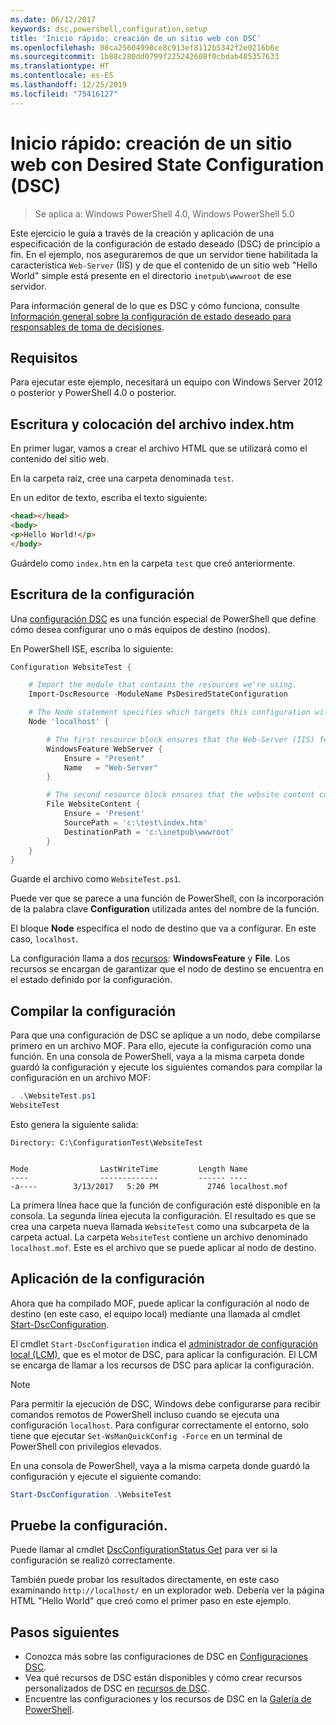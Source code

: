 ```yaml
---
ms.date: 06/12/2017
keywords: dsc,powershell,configuration,setup
title: 'Inicio rápido: creación de un sitio web con DSC'
ms.openlocfilehash: 08ca25604998ce8c913ef8112b5342f2e0216b6e
ms.sourcegitcommit: 1b88c280dd0799f225242608f0cbdab485357633
ms.translationtype: HT
ms.contentlocale: es-ES
ms.lasthandoff: 12/25/2019
ms.locfileid: "75416127"
---
```

# <a name="quickstart---create-a-website-with-desired-state-configuration-dsc"></a>Inicio rápido: creación de un sitio web con Desired State Configuration (DSC)

> Se aplica a: Windows PowerShell 4.0, Windows PowerShell 5.0

Este ejercicio le guía a través de la creación y aplicación de una especificación de la configuración de estado deseado (DSC) de principio a fin.
En el ejemplo, nos aseguraremos de que un servidor tiene habilitada la característica `Web-Server` (IIS) y de que el contenido de un sitio web "Hello World" simple está presente en el directorio `inetpub\wwwroot` de ese servidor.

Para información general de lo que es DSC y cómo funciona, consulte [Información general sobre la configuración de estado deseado para responsables de toma de decisiones](../overview/decisionMaker.md).

## <a name="requirements"></a>Requisitos

Para ejecutar este ejemplo, necesitará un equipo con Windows Server 2012 o posterior y PowerShell 4.0 o posterior.

## <a name="write-and-place-the-indexhtm-file"></a>Escritura y colocación del archivo index.htm

En primer lugar, vamos a crear el archivo HTML que se utilizará como el contenido del sitio web.

En la carpeta raíz, cree una carpeta denominada `test`.

En un editor de texto, escriba el texto siguiente:

```html
<head></head>
<body>
<p>Hello World!</p>
</body>
```

Guárdelo como `index.htm` en la carpeta `test` que creó anteriormente.

## <a name="write-the-configuration"></a>Escritura de la configuración

Una [configuración DSC](../configurations/configurations.md) es una función especial de PowerShell que define cómo desea configurar uno o más equipos de destino (nodos).

En PowerShell ISE, escriba lo siguiente:

```powershell
Configuration WebsiteTest {

    # Import the module that contains the resources we're using.
    Import-DscResource -ModuleName PsDesiredStateConfiguration

    # The Node statement specifies which targets this configuration will be applied to.
    Node 'localhost' {

        # The first resource block ensures that the Web-Server (IIS) feature is enabled.
        WindowsFeature WebServer {
            Ensure = "Present"
            Name   = "Web-Server"
        }

        # The second resource block ensures that the website content copied to the website root folder.
        File WebsiteContent {
            Ensure = 'Present'
            SourcePath = 'c:\test\index.htm'
            DestinationPath = 'c:\inetpub\wwwroot'
        }
    }
}
```

Guarde el archivo como `WebsiteTest.ps1`.

Puede ver que se parece a una función de PowerShell, con la incorporación de la palabra clave **Configuration** utilizada antes del nombre de la función.

El bloque **Node** especifica el nodo de destino que va a configurar. En este caso, `localhost`.

La configuración llama a dos [recursos](../resources/resources.md): **WindowsFeature** y **File**.
Los recursos se encargan de garantizar que el nodo de destino se encuentra en el estado definido por la configuración.

## <a name="compile-the-configuration"></a>Compilar la configuración

Para que una configuración de DSC se aplique a un nodo, debe compilarse primero en un archivo MOF.
Para ello, ejecute la configuración como una función.
En una consola de PowerShell, vaya a la misma carpeta donde guardó la configuración y ejecute los siguientes comandos para compilar la configuración en un archivo MOF:

```powershell
. .\WebsiteTest.ps1
WebsiteTest
```

Esto genera la siguiente salida:

```
Directory: C:\ConfigurationTest\WebsiteTest


Mode                LastWriteTime         Length Name
----                -------------         ------ ----
-a----        3/13/2017   5:20 PM           2746 localhost.mof
```

La primera línea hace que la función de configuración esté disponible en la consola.
La segunda línea ejecuta la configuración.
El resultado es que se crea una carpeta nueva llamada `WebsiteTest` como una subcarpeta de la carpeta actual.
La carpeta `WebsiteTest` contiene un archivo denominado `localhost.mof`.
Este es el archivo que se puede aplicar al nodo de destino.

## <a name="apply-the-configuration"></a>Aplicación de la configuración

Ahora que ha compilado MOF, puede aplicar la configuración al nodo de destino (en este caso, el equipo local) mediante una llamada al cmdlet [Start-DscConfiguration](/powershell/module/psdesiredstateconfiguration/start-dscconfiguration).

El cmdlet `Start-DscConfiguration` indica el [administrador de configuración local (LCM)](../managing-nodes/metaConfig.md), que es el motor de DSC, para aplicar la configuración.
El LCM se encarga de llamar a los recursos de DSC para aplicar la configuración.

> [!NOTE]
> Para permitir la ejecución de DSC, Windows debe configurarse para recibir comandos remotos de PowerShell incluso cuando se ejecuta una configuración `localhost`. Para configurar correctamente el entorno, solo tiene que ejecutar `Set-WsManQuickConfig -Force` en un terminal de PowerShell con privilegios elevados.

En una consola de PowerShell, vaya a la misma carpeta donde guardó la configuración y ejecute el siguiente comando:

```powershell
Start-DscConfiguration .\WebsiteTest
```

## <a name="test-the-configuration"></a>Pruebe la configuración.

Puede llamar al cmdlet [DscConfigurationStatus Get](/powershell/module/psdesiredstateconfiguration/get-dscconfigurationstatus) para ver si la configuración se realizó correctamente.

También puede probar los resultados directamente, en este caso examinando `http://localhost/` en un explorador web.
Debería ver la página HTML "Hello World" que creó como el primer paso en este ejemplo.

## <a name="next-steps"></a>Pasos siguientes

- Conozca más sobre las configuraciones de DSC en [Configuraciones DSC](../configurations/configurations.md).
- Vea qué recursos de DSC están disponibles y cómo crear recursos personalizados de DSC en [recursos de DSC](../resources/resources.md).
- Encuentre las configuraciones y los recursos de DSC en la [Galería de PowerShell](https://www.powershellgallery.com/).
